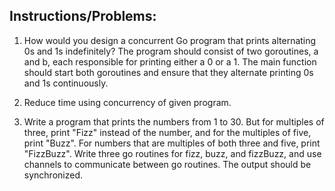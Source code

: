 ## Instructions/Problems:

1. How would you design a concurrent Go program that prints alternating 0s and 1s indefinitely? The program should consist of two goroutines, a and b, each responsible for printing either a 0 or a 1. The main function should start both goroutines and ensure that they alternate printing 0s and 1s continuously.

2. Reduce time using concurrency of given program.

3. Write a program that prints the numbers from 1 to 30. But for multiples of three, print "Fizz" instead of the number, and for the multiples of five, print "Buzz". For numbers that are multiples of both three and five, print "FizzBuzz". 
Write three go routines for fizz, buzz, and fizzBuzz, and use channels to communicate between go routines. The output should be synchronized.
